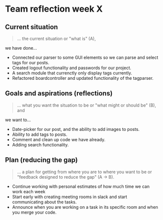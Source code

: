 # Team reflection week X

## Current situation 
> ... the current situation or "what is" (A),

we have done...
* Connected our parser to some GUI elements so we can parse and select tags for our posts.
* Created logout functionality and passwords for our project. 
* A search module that currenctly only display tags currently.
* Refactored boardcontroller and updated functionality of the tagparser.

## Goals and aspirations (reflections)
> ... what you want the situation to be or "what might or should be" (B), and

we want to... 

* Date-picker for our post, and the ability to add images to posts.
* Ability to add tags to posts.
* Comment and clean up code we have already.
* Adding search functionality.

## Plan (reducing the gap)
> ... a plan for getting from where you are to where you want to be or "feedback designed to reduce the gap" (A -> B).

* Continue working with personal estimates of how much time we can work each week
* Start early with creating meeting rooms in slack and start communicating about the tasks.
* Announce when you are working on a task in its specific room and when you merge your code.
